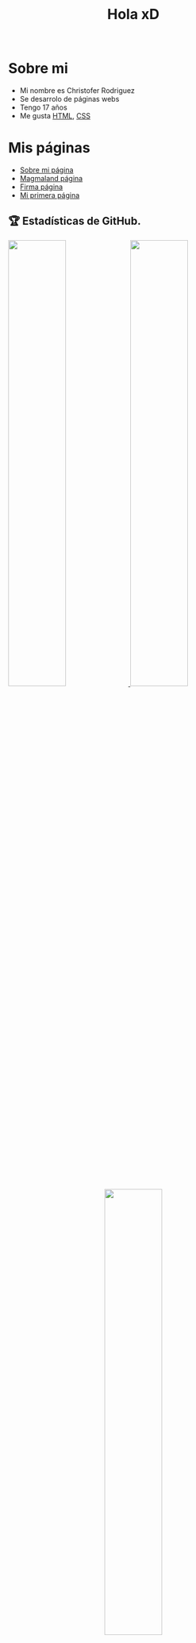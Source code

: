   <br>
  <h1 align="center"> Hola xD </h1>
  <br>
  
# **Sobre mi**

  - Mi nombre es Christofer Rodriguez 
  - Se desarrolo de páginas webs
  - Tengo 17 años
  - Me gusta  [HTML](https://es.wikipedia.org/wiki/HTML), [CSS](https://es.wikipedia.org/wiki/CSS)
  
  # **Mis páginas**
  
 
  - <a href="http://loco.locodescontrol.xyz" target="_blank">Sobre mi página</a>
  - <a href="http://magma.locodescontrol.xyz" target="_blank">Magmaland página</a>
  - <a href="http://firma.locodescontrol.xyz" target="_blank">Firma página</a>
  - <a href="http://web01.locodescontrol.xyz" target="_blank">Mi primera página</a>
  
  
## 🏆 Estadísticas de GitHub.
<a href="https://github.com/locodescontrol">
  <img src="https://github-readme-stats.vercel.app/api?username=locodescontrol&show_icons=true&theme=radical&locale=es"width="48%">
  <img src="https://github-readme-streak-stats.herokuapp.com?user=locodescontrol&theme=radical&locale=es"width="48%" >
  <h1 align="center">
  <img src="https://github-readme-stats.vercel.app/api/top-langs/?username=locodescontrol&langs_count=5&show_icons=true&theme=radical&locale=es"width="48%">
</a>
<h1 align="center>
<code><img height="20" alt="JavaScript" 
src="https://lenguajejs.com/javascript/logo.svg"
</code>
</code>
<code><img height="20" alt="HTML" 
src="https://lenguajehtml.com/html/logo.svg">
</code>
<code><img height="20" alt="CSS" 
src="https://lenguajecss.com/css/logo.svg"align="center>
</code>
<code><img height="20" alt="JavaScript" 
src="https://lenguajejs.com/javascript/logo.svg">
</code>
</h1>
